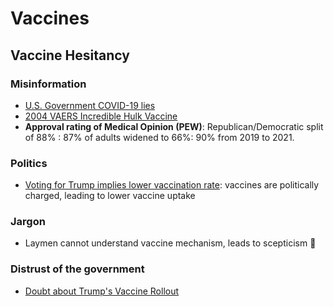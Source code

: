 # Vaccines

## Vaccine Hesitancy

### Misinformation
- [U.S. Government COVID-19 lies](https://slate.com/technology/2021/07/noble-lies-covid-fauci-cdc-masks.html)
- [2004 VAERS Incredible Hulk Vaccine](https://www.beckershospitalreview.com/healthcare-information-technology/some-self-reported-cdc-data-fueling-the-anti-vaccination-movement.html)
- **Approval rating of Medical Opinion (PEW)**: Republican/Democratic split of 88% : 87% of adults widened to 66%: 90% from 2019 to 2021.

### Politics
- [Voting for Trump implies lower vaccination rate](https://bmcpublichealth.biomedcentral.com/articles/10.1186/s12889-021-12432-x#Sec12): vaccines are politically charged, leading to lower vaccine uptake

### Jargon
- Laymen cannot understand vaccine mechanism, leads to scepticism 🤨 

### Distrust of the government
- [Doubt about Trump's Vaccine Rollout](https://www.politifact.com/factchecks/2021/jul/23/tiktok-posts/biden-harris-doubted-trump-covid-19-vaccines-not-v/)
